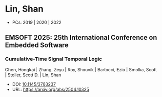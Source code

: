# Lin, Shan

* PCs: 2019 | 2020 | 2022

## EMSOFT 2025: 25th International Conference on Embedded Software

### Cumulative-Time Signal Temporal Logic
Chen, Hongkai | Zhang, Zeyu | Roy, Shouvik | Bartocci, Ezio | Smolka, Scott | Stoller, Scott D. | Lin, Shan
* DOI: [10.1145/3763237](https://doi.org/10.1145/3763237)
* URL: <https://arxiv.org/abs/2504.10325>

